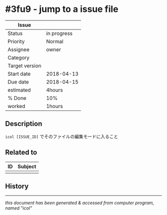 # #3fu9 - jump to a issue file

|**Issue**||
|---|---|
|Status|in progress<!-- any of "new", "in progress", "end" http://redmine.jp/tech_note/issue_statuses/ -->|
|Priority|Normal<!-- "high" or "normal" or "low"-->|
|Assignee|owner<!-- your name -->|
|Category|<!-- optional -->|
|Target version|<!-- optional, any of git tags recommended -->|
|Start date|2018-04-13|
|Due date|2018-04-15|
|estimated|4hours|
|% Done|10%|
|worked|1hours|

## Description

`icol [ISSUE_ID]`
でそのファイルの編集モードに入ること

## Related to

|**ID**|**Subject**|
|---|---|
|||<!--OTHER_ISSUE;;-->

## History

---
*this document has been generated & accessed from computer program, named "icol"*
